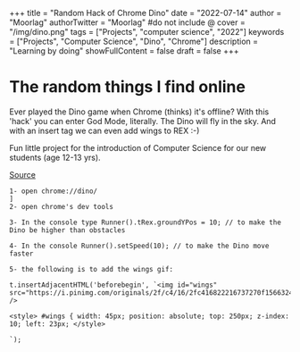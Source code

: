 +++
title = "Random Hack of Chrome Dino"
date = "2022-07-14"
author = "Moorlag"
authorTwitter = "Moorlag" #do not include @
cover = "/img/dino.png"
tags = ["Projects", "computer science", "2022"]
keywords = ["Projects", "Computer Science", "Dino", "Chrome"]
description = "Learning by doing"
showFullContent = false
draft = false
+++
# The random things I find online
Ever played the Dino game when Chrome (thinks) it's offline?
With this 'hack' you can enter God Mode, literally. The Dino will fly in the sky. And with an insert tag we can even add wings to REX :-)

Fun little project for the introduction of Computer Science for our new students (age 12-13 yrs).

[Source](https://www.reddit.com/r/gaming/comments/uo68ju/comment/i8cwgpw/?utm_source=reddit&utm_medium=web2x&context=3)
```
1- open chrome://dino/
]
2- open chrome's dev tools

3- In the console type Runner().tRex.groundYPos = 10; // to make the Dino be higher than obstacles

4- In the console Runner().setSpeed(10); // to make the Dino move faster

5- the following is to add the wings gif:

t.insertAdjacentHTML('beforebegin', `<img id="wings" src="https://i.pinimg.com/originals/2f/c4/16/2fc416822216737270f1566324e5c1b3.gif" />

<style> #wings { width: 45px; position: absolute; top: 250px; z-index: 10; left: 23px; </style>

`);
```

